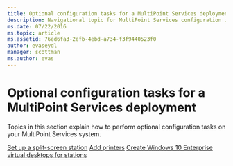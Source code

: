 ```yaml
---
title: Optional configuration tasks for a MultiPoint Services deployment
description: Navigational topic for MultiPoint Services configuration information
ms.date: 07/22/2016
ms.topic: article
ms.assetid: 76ed6fa3-2efb-4ebd-a734-f3f9440523f0
author: evaseydl
manager: scottman
ms.author: evas
---
```

# Optional configuration tasks for a MultiPoint Services deployment
Topics in this section explain how to perform optional configuration tasks on your MultiPoint Services system.

[Set up a split-screen station](Set-up-a-split-screen-station-in-MultiPoint-services.md)
[Add printers](Add-printers.md)
[Create Windows 10 Enterprise virtual desktops for stations](Create-Windows-10-Enterprise-virtual-desktops-for-stations.md)